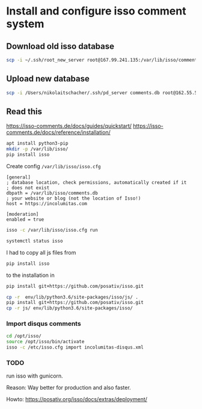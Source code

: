 # Install and configure isso comment system

## Download old isso database

```bash
scp -i ~/.ssh/root_new_server root@167.99.241.135:/var/lib/isso/comments.db .
```

## Upload new database

```bash
scp -i /Users/nikolaitschacher/.ssh/pd_server comments.db root@162.55.51.87:/var/lib/isso/
```

## Read this

<https://isso-comments.de/docs/guides/quickstart/>
<https://isso-comments.de/docs/reference/installation/>

```bash
apt install python3-pip
mkdir -p /var/lib/isso/
pip install isso
```

Create config `/var/lib/isso/isso.cfg`

```config
[general]
; database location, check permissions, automatically created if it
; does not exist
dbpath = /var/lib/isso/comments.db
; your website or blog (not the location of Isso!)
host = https://incolumitas.com

[moderation]
enabled = true
```

```bash
isso -c /var/lib/isso/isso.cfg run
```

```bash
systemctl status isso
```

I had to copy all js files from

```bash
pip install isso
```

to the installation in

```bash
pip install git+https://github.com/posativ/isso.git
```

```bash
cp -r  env/lib/python3.6/site-packages/isso/js/ .
pip install git+https://github.com/posativ/isso.git
cp -r js/ env/lib/python3.6/site-packages/isso/
```

### Import disqus comments

```bash
cd /opt/isso/
source /opt/isso/bin/activate
isso -c /etc/isso.cfg import incolumitas-disqus.xml
```

### TODO

run isso with gunicorn.

Reason: Way better for production and also faster.

Howto: <https://posativ.org/isso/docs/extras/deployment/>
